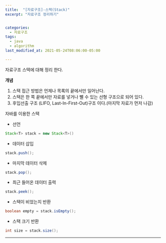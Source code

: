 ```yaml
---
title:  "[자료구조]-스택(Stack)"
excerpt: "자료구조 정리하기"


categories:
  - 자료구조
tags:
  - java
  - algorithm
last_modified_at: 2021-05-24T08:06:00-05:00

---
```


자료구조 스택에 대해 정리 한다.


**개념**
1. 스택 접근 방법은 언제나 목록의 끝에서만 일어난다.
2. 스택은 한 쪽 끝에서만 자료를 넣거나 뺄 수 있는 선형 구조으로 되어 있다.
3. 후입선출 구조 (LIFO, Last-In-First-Out)구조 이다.(마지막 자료가 먼저 나감)

자바를 이용한 스택
- 선언
```java
Stack<T> stack = new Stack<T>()
```

- 데이터 삽입
```java
stack.push();
```

- 마지막 데이터 삭제
```java
stack.pop();
```

- 최근 들어온 데이터 출력
```java
stack.peek();
```

- 스택이 비었는지 반환
```java
boolean empty = stack.isEmpty();
```

- 스택 크기 반환
```java
int size = stack.size();
```

---


